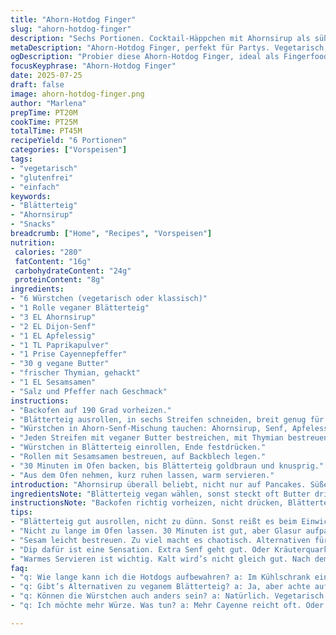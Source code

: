 ```yaml
---
title: "Ahorn-Hotdog Finger"
slug: "ahorn-hotdog-finger"
description: "Sechs Portionen. Cocktail-Häppchen mit Ahornsirup als süße Note. Vegetarisch, frei von Gluten, Nüssen, Milch und Eiern. Wurst in Blätterteig gewickelt, mit würzigem Senf-Ahorn-Dip. Zubereitung dauert etwa eine halbe Stunde, Vorbereitungszeit inklusive. Perfekt für Snacks oder kleine Vorspeisen bei Partys oder gemütlichen Abenden. Mischung aus süß und herzhaft, Texturen zwischen knusprig und saftig. Ohne tierische Milchprodukte und ohne allergene Zutaten, verträglich für verschiedene Ernährungsweisen. Einfach umzusetzen mit überschaubaren Zutaten, wenig Küchengeräte nötig."
metaDescription: "Ahorn-Hotdog Finger, perfekt für Partys. Vegetarisch, glutenfrei. Schnell gemacht und voller Geschmack."
ogDescription: "Probier diese Ahorn-Hotdog Finger, ideal als Fingerfood. Unglaublich lecker und kinderleicht zuzubereiten."
focusKeyphrase: "Ahorn-Hotdog Finger"
date: 2025-07-25
draft: false
image: ahorn-hotdog-finger.png
author: "Marlena"
prepTime: PT20M
cookTime: PT25M
totalTime: PT45M
recipeYield: "6 Portionen"
categories: ["Vorspeisen"]
tags:
- "vegetarisch"
- "glutenfrei"
- "einfach"
keywords:
- "Blätterteig"
- "Ahornsirup"
- "Snacks"
breadcrumb: ["Home", "Recipes", "Vorspeisen"]
nutrition: 
 calories: "280"
 fatContent: "16g"
 carbohydrateContent: "24g"
 proteinContent: "8g"
ingredients:
- "6 Würstchen (vegetarisch oder klassisch)"
- "1 Rolle veganer Blätterteig"
- "3 EL Ahornsirup"
- "2 EL Dijon-Senf"
- "1 EL Apfelessig"
- "1 TL Paprikapulver"
- "1 Prise Cayennepfeffer"
- "30 g vegane Butter"
- "frischer Thymian, gehackt"
- "1 EL Sesamsamen"
- "Salz und Pfeffer nach Geschmack"
instructions:
- "Backofen auf 190 Grad vorheizen."
- "Blätterteig ausrollen, in sechs Streifen schneiden, breit genug für Würstchen."
- "Würstchen in Ahorn-Senf-Mischung tauchen: Ahornsirup, Senf, Apfelessig, Paprika, Cayenne verrühren."
- "Jeden Streifen mit veganer Butter bestreichen, mit Thymian bestreuen."
- "Würstchen in Blätterteig einrollen, Ende festdrücken."
- "Rollen mit Sesamsamen bestreuen, auf Backblech legen."
- "30 Minuten im Ofen backen, bis Blätterteig goldbraun und knusprig."
- "Aus dem Ofen nehmen, kurz ruhen lassen, warm servieren."
introduction: "Ahornsirup überall beliebt, nicht nur auf Pancakes. Süße trifft Würze, ungewöhnlich vielleicht. Wurst in Teig gehüllt – ja, das geht auch ohne Eier und Milch. Knusprig außen, saftig innen. Schnell zubereitet, genau richtig für kleine Fingerfood-Runden. Allergikerfreundlich, da keine Nüsse und laktosefrei. Richtig gewürzt mit Cayenne - ein leichter Kick. Keine lange Vorbereitungszeit. Blätterteig macht’s möglich, vegan und frisch. Senf und Essig sorgen für die Säure, die Süße vom Ahorn knallt dagegen. Locker auf Partys. Kein feiner Tellerknick, mehr praktisch, direkt in die Hand. Passt zu Bier oder Wein, Sommer oder Winter. Jeder Bissen ein kleines Abenteuer. Kein Schnickschnack, nur ehrliche Zutaten. Nicht kompliziert, einfach gemacht, aber nicht langweilig. Zerkleinern, tunken, weiterkämpfen."
ingredientsNote: "Blätterteig vegan wählen, sonst steckt oft Butter drin. Würstchen können klassisch oder vegetarisch sein, je nach Vorliebe. Ahornsirup nimmt den Hauptgeschmack für Süße, kein Zucker nötig sonst. Senf scharf, Dijon oder rustikal möglich, Vielfalt nach Geschmack. Apfelessig bringt die nötige Säure, harmoniert gut mit Süßem. Paprikapulver und Cayenne bringen Würze – wer’s schärfer mag, mehr Chili. Vegane Butter zum Bestreichen sorgt für Farbe und Geschmack, alternative Öle gehen auch. Thymian frisch oder getrocknet, je nachdem was da ist. Sesamsamen geben das gewisse Etwas, auch alternative Saaten wie Mohn oder Leinsamen passen. Salz und Pfeffer natürlich nicht vergessen, gleicht ab, schärft die Aromen. Flexibilität beim Würzen, keine starren Vorgaben. Für Allergiker wichtig: alles frei von glutenhaltigem Mehl oder Nüssen."
instructionsNote: "Backofen richtig vorheizen, nicht drücken, Blätterteig braucht Hitze zum Aufgehen. Streifen sollten nicht zu schmal sein, sonst reißt der Teig. Würstchen mit Ahornsenf bestreichen, nicht nur außen, auch etwas innen - Geschmacksschicht unter den Teig. Butter vor dem Wickeln drauf, macht die Kruste knusprig und aromatisch. Thymian nicht zu großzügig, sonst überdeckt das den Ahorn. Sesam draufstreuen vorsichtig, sonst fallen sie ab. Backzeit dauert je nach Ofen ein wenig, 25 bis 30 Minuten sind Richtwert – auf Farbe achten. Nach dem Backen kurz auskühlen lassen, dann zerbricht die Kruste nicht beim Anfassen. Warm essen, kalt schmeckt brutaler, aber so ist es besser. Manche dippen nochmal in extra Senf oder Kräuterquark, macht die Sache interessanter. Keine langen Wartezeiten, einfach zügig. Der Ahorn senkt außerdem die Säure von Essig und Senf, Balance halten. Nicht zu viel Sauce, sonst matschig."
tips:
- "Blätterteig gut ausrollen, nicht zu dünn. Sonst reißt es beim Einwickeln. Mehr Hitze, besser aufgeht. Wurst für Geschmack wichtig. Ahornsenf auch innen auftragen. Gebt es ein wenig mehr Geschmack."
- "Nicht zu lange im Ofen lassen. 30 Minuten ist gut, aber Glasur aufpassen. Öfen variieren in der Hitze. Gebt die letzte Minute auf die Farbe Acht. Goldbraun ist der Schlüssel zum Erfolg."
- "Sesam leicht bestreuen. Zu viel macht es chaotisch. Alternativen für Samen sind gut, Mohn oder Leinsamen gehen auch. Schmeckt leicht nussig. Thymian nicht übertreiben, passt gut zur Süße vom Ahorn. Aber nicht zu viel verwenden."
- "Dip dafür ist eine Sensation. Extra Senf geht gut. Oder Kräuterquark, eine interessante Ergänzung. Flüssigkeit variiert, haltet es auf der Seite. Balanciert und frisch ist am besten."
- "Warmes Servieren ist wichtig. Kalt wird’s nicht gleich gut. Nach dem Backen etwas abkühlen lassen, damit das Stück nicht bricht. Ideal für gesellige Runden, die Handfreundlichkeit macht es einfach."
faq:
- "q: Wie lange kann ich die Hotdogs aufbewahren? a: Im Kühlschrank ein paar Tage. Aber warm ist besser. Nach dem Aufwärmen, nicht zu lange. Kruste bleibt nicht knusprig. System ist unkonventionell."
- "q: Gibt’s Alternativen zu veganem Blätterteig? a: Ja, aber achte auf die Zutaten. Oft Butter drin, also nicht vegan. Oder selbst machen, nach den Vorlieben. Blätterteig nimmt Geschmack aus und macht es einfach."
- "q: Können die Würstchen auch anders sein? a: Natürlich. Vegetarisch oder klassisch geht. Nach Geschmack anpassen. Viele Varianten gibt's, egal was da ist. Verarbeitung bleibt gleich. Jeder kann variieren."
- "q: Ich möchte mehr Würze. Was tun? a: Mehr Cayenne reicht oft. Oder scharfer Senf daran. Kräuter zur Auswahl, die Möglichkeiten sind unendlich. Mixe, taste und finde die richtige Balance. Es geht immer ein bisschen schärfer."

---
```

